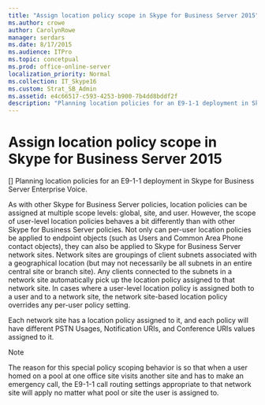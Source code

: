 ```yaml
---
title: "Assign location policy scope in Skype for Business Server 2015"
ms.author: crowe
author: CarolynRowe
manager: serdars
ms.date: 8/17/2015
ms.audience: ITPro
ms.topic: concetpual
ms.prod: office-online-server
localization_priority: Normal
ms.collection: IT_Skype16
ms.custom: Strat_SB_Admin
ms.assetid: e4c66517-c593-4253-b900-7b4dd8bddf2f
description: "Planning location policies for an E9-1-1 deployment in Skype for Business Server Enterprise Voice."
---
```


# Assign location policy scope in Skype for Business Server 2015
[]
Planning location policies for an E9-1-1 deployment in Skype for Business Server Enterprise Voice.
  
As with other Skype for Business Server policies, location policies can be assigned at multiple scope levels: global, site, and user. However, the scope of user-level location policies behaves a bit differently than with other Skype for Business Server policies. Not only can per-user location policies be applied to endpoint objects (such as Users and Common Area Phone contact objects), they can also be applied to Skype for Business Server network sites. Network sites are groupings of client subnets associated with a geographical location (but may not necessarily be all subnets in an entire central site or branch site). Any clients connected to the subnets in a network site automatically pick up the location policy assigned to that network site. In cases where a user-level location policy is assigned both to a user and to a network site, the network site-based location policy overrides any per-user policy setting.
  
Each network site has a location policy assigned to it, and each policy will have different PSTN Usages, Notification URIs, and Conference URIs values assigned to it.
  
> [!NOTE]
> The reason for this special policy scoping behavior is so that when a user homed on a pool at one office site visits another site and has to make an emergency call, the E9-1-1 call routing settings appropriate to that network site will apply no matter what pool or site the user is assigned to. 
  

